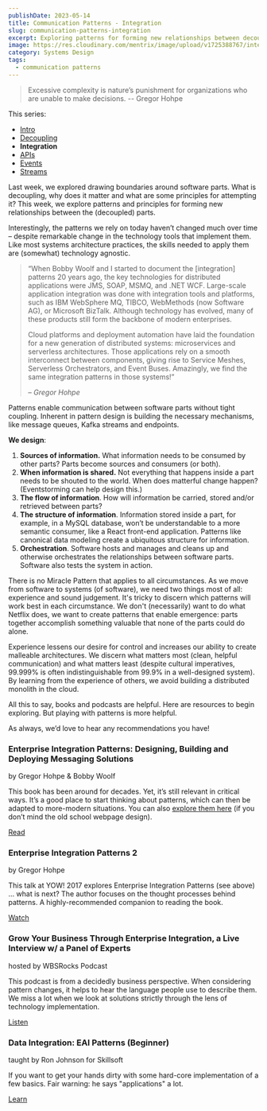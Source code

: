 ```yaml
---
publishDate: 2023-05-14
title: Communication Patterns - Integration
slug: communication-patterns-integration
excerpt: Exploring patterns for forming new relationships between decoupled parts.
image: https://res.cloudinary.com/mentrix/image/upload/v1725388767/integration_rrj0fy.jpg
category: Systems Design
tags:
  - communication patterns
---
```

> Excessive complexity is nature’s punishment for organizations who are unable to make decisions.
> *--* Gregor Hohpe

This series:
- [Intro](/communication-patterns-intro)
- [Decoupling](/communication-patterns-decoupling)
- **Integration**
- [APIs](/communication-patterns-apis)
- [Events](/communication-patterns-events)
- [Streams](/communication-patterns-streams)

Last week, we explored drawing boundaries around software parts. What is decoupling, why does it matter and what are some principles for attempting it? This week, we explore patterns and principles for forming new relationships between the (decoupled) parts.

Interestingly, the patterns we rely on today haven’t changed much over time – despite remarkable change in the technology tools that implement them. Like most systems architecture practices, the skills needed to apply them are (somewhat) technology agnostic.

> “When Bobby Woolf and I started to document the [integration] patterns 20 years ago, the key technologies for distributed applications were JMS, SOAP, MSMQ, and .NET WCF. Large-scale application integration was done with integration tools and platforms, such as IBM WebSphere MQ, TIBCO, WebMethods (now Software AG), or Microsoft BizTalk. Although technology has evolved, many of these products still form the backbone of modern enterprises.
> 
> Cloud platforms and deployment automation have laid the foundation for a new generation of distributed systems: microservices and serverless architectures. Those applications rely on a smooth interconnect between components, giving rise to Service Meshes, Serverless Orchestrators, and Event Buses. Amazingly, we find the same integration patterns in those systems!”
> 
> *– Gregor Hohpe*

Patterns enable communication between software parts without tight coupling. Inherent in pattern design is building the necessary mechanisms, like message queues, Kafka streams and endpoints.

**We design**:

1. **Sources of information.** What information needs to be consumed by other parts? Parts become sources and consumers (or both).
2. **When information is shared.** Not everything that happens inside a part needs to be shouted to the world. When does matterful change happen? (Eventstorming can help design this.)
3. **The flow of information**. How will information be carried, stored and/or retrieved between parts?
4. **The structure of information**. Information stored inside a part, for example, in a MySQL database, won’t be understandable to a more semantic consumer, like a React front-end application. Patterns like canonical data modeling create a ubiquitous structure for information.
5. **Orchestration**. Software hosts and manages and cleans up and otherwise orchestrates the relationships between software parts. Software also tests the system in action.

There is no Miracle Pattern that applies to all circumstances. As we move from software to systems (of software), we need two things most of all: experience and sound judgement. It's tricky to discern which patterns will work best in each circumstance. We don't (necessarily) want to do what Netflix does, we want to create patterns that enable emergence: parts together accomplish something valuable that none of the parts could do alone.

Experience lessens our desire for control and increases our ability to create malleable architectures. We discern what matters most (clean, helpful communication) and what matters least (despite cultural imperatives, 99.999% is often indistinguishable from 99.9% in a well-designed system). By learning from the experience of others, we avoid building a distributed monolith in the cloud.

All this to say, books and podcasts are helpful. Here are resources to begin exploring. But playing with patterns is more helpful.

As always, we’d love to hear any recommendations you have!

### Enterprise Integration Patterns: Designing, Building and Deploying Messaging Solutions

by Gregor Hohpe & Bobby Woolf

This book has been around for decades. Yet, it’s still relevant in critical ways. It’s a good place to start thinking about patterns, which can then be adapted to more-modern situations. You can also  [explore them here](https://www.enterpriseintegrationpatterns.com/) (if you don’t mind the old school webpage design).

[Read](https://bookshop.org/p/books/enterprise-integration-patterns-designing-building-and-deploying-messaging-solutions-gregor-hohpe/115845?ean=9780321200686)

### Enterprise Integration Patterns 2

by Gregor Hohpe

This talk at YOW! 2017 explores Enterprise Integration Patterns (see above) … what is next? The author focuses on the thought processes behind patterns. A highly-recommended companion to reading the book.

[Watch](https://www.youtube.com/watch?v=QmaNucXFYd8)

### Grow Your Business Through Enterprise Integration, a Live Interview w/ a Panel of Experts

hosted by WBSRocks Podcast

This podcast is from a decidedly business perspective. When considering pattern changes, it helps to hear the language people use to describe them. We miss a lot when we look at solutions strictly through the lens of technology implementation.

[Listen](https://podcast.wbs.rocks/1456882/8958353-wbsp151-grow-your-business-through-enterprise-integration-a-live-interview-w-a-panel-of-experts)

### Data Integration: EAI Patterns (Beginner)

taught by Ron Johnson for Skillsoft

If you want to get your hands dirty with some hard-core implementation of a few basics. Fair warning: he says "applications" a lot.

[Learn](https://www.skillsoft.com/channel/data-integration-6d9c0e90-b293-11e7-a9da-49acecd508d2?technologyandversion=54746&amp;expertiselevel=54745)


